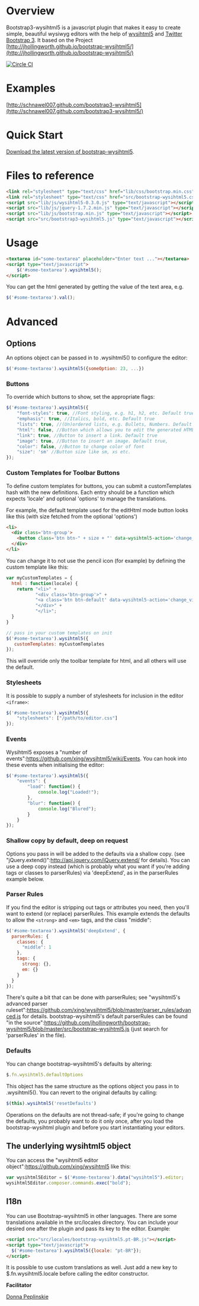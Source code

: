 Overview
=============

Bootstrap3-wysihtml5 is a javascript plugin that makes it easy to create simple, beautiful wysiwyg editors with the help of [wysihtml5](https://github.com/xing/wysihtml5) and [Twitter Bootstrap 3](http://getbootstrap.com/).
It based on the Project [http://jhollingworth.github.io/bootstrap-wysihtml5/](http://jhollingworth.github.io/bootstrap-wysihtml5/)

[![Circle CI](https://circleci.com/gh/Rise-Vision/bootstrap3-wysihtml5/tree/master.svg?style=svg)](https://circleci.com/gh/Rise-Vision/bootstrap3-wysihtml5/tree/master)

Examples
=============

[http://schnawel007.github.com/bootstrap3-wysihtml5](http://schnawel007.github.com/bootstrap3-wysihtml5/)

Quick Start
=============

[Download the latest version of bootstrap-wysihtml5](https://github.com/schnawel007/bootstrap3-wysihtml5/).

Files to reference
=============

```html
<link rel="stylesheet" type="text/css" href="lib/css/bootstrap.min.css" /> <!-- Please use the newest Version of Bootstrap 3.0.X -->
<link rel="stylesheet" type="text/css" href="src/bootstrap-wysihtml5.css" />
<script src="lib/js/wysihtml5-0.3.0.js" type="text/javascript"></script>
<script src="lib/js/jquery-1.7.2.min.js" type="text/javascript"></script>
<script src="lib/js/bootstrap.min.js" type="text/javascript"></script>
<script src="src/bootstrap3-wysihtml5.js" type="text/javascript"></script>
```

Usage
=============

```html
<textarea id="some-textarea" placeholder="Enter text ..."></textarea>
<script type="text/javascript">
	$('#some-textarea').wysihtml5();
</script>
```

You can get the html generated by getting the value of the text area, e.g.

```javascript
$('#some-textarea').val();
```

Advanced
=============

Options
-------------

An options object can be passed in to .wysihtml5() to configure the editor:

```javascript
$('#some-textarea').wysihtml5({someOption: 23, ...})
```

### Buttons

To override which buttons to show, set the appropriate flags:

```javascript
$('#some-textarea').wysihtml5({
	"font-styles": true, //Font styling, e.g. h1, h2, etc. Default true
	"emphasis": true, //Italics, bold, etc. Default true
	"lists": true, //(Un)ordered lists, e.g. Bullets, Numbers. Default true
	"html": false, //Button which allows you to edit the generated HTML. Default false
	"link": true, //Button to insert a link. Default true
	"image": true, //Button to insert an image. Default true,
	"color": false, //Button to change color of font
	"size": 'sm' //Button size like sm, xs etc.
});
```

### Custom Templates for Toolbar Buttons

To define custom templates for buttons, you can submit a customTemplates hash with the new definitions.  Each entry should be a function which expects 'locale' and optional 'options' to manage the translations.

For example, the default template used for the editHtml mode button looks like this (with size fetched from the optional 'options')

```html
<li>
  <div class='btn-group'>
    <button class='btn btn-" + size + "' data-wysihtml5-action='change_view' title='" + locale.html.edit + "'><i class='icon-pencil'></i></a>"
  </div>
</li>
```

You can change it to not use the pencil icon (for example) by defining the custom template like this:

```javascript
var myCustomTemplates = {
  html : function(locale) {
    return "<li>" +
           "<div class='btn-group'>" +
           "<a class='btn btn-default' data-wysihtml5-action='change_view' title='" + locale.html.edit + "'>HTML</a>" +
           "</div>" +
           "</li>";
  }
}

// pass in your custom templates on init
$('#some-textarea').wysihtml5({
   customTemplates: myCustomTemplates
});
```


This will override only the toolbar template for html, and all others will use the default.


### Stylesheets

It is possible to supply a number of stylesheets for inclusion in the editor `<iframe>`:

```javascript
$('#some-textarea').wysihtml5({
	"stylesheets": ["/path/to/editor.css"]
});
```

### Events

Wysihtml5 exposes a "number of events":https://github.com/xing/wysihtml5/wiki/Events. You can hook into these events when initialising the editor:

```javascript
$('#some-textarea').wysihtml5({
	"events": {
		"load": function() {
			console.log("Loaded!");
		},
		"blur": function() {
			console.log("Blured");
		}
	}
});
```

###  Shallow copy by default, deep on request

Options you pass in will be added to the defaults via a shallow copy.  (see "jQuery.extend()":http://api.jquery.com/jQuery.extend/ for details). You can use a deep copy instead (which is probably what you want if you're adding tags or classes to parserRules) via 'deepExtend', as in the parserRules example below.

###  Parser Rules

If you find the editor is stripping out tags or attributes you need, then you'll want to extend (or replace) parserRules.  This example extends the defaults to allow the ```<strong>``` and ```<em>``` tags, and the class "middle":

```javascript
$('#some-textarea').wysihtml5('deepExtend', {
  parserRules: {
    classes: {
      "middle": 1
    },
    tags: {
      strong: {},
      em: {}
    }
  }
});
```

There's quite a bit that can be done with parserRules; see "wysihtml5's advanced parser ruleset":https://github.com/xing/wysihtml5/blob/master/parser_rules/advanced.js for details.  bootstrap-wysihtml5's default parserRules can be found "in the source":https://github.com/jhollingworth/bootstrap-wysihtml5/blob/master/src/bootstrap-wysihtml5.js (just search for 'parserRules' in the file).

###  Defaults

You can change bootstrap-wysihtml5's defaults by altering:

```javascript
$.fn.wysihtml5.defaultOptions
```

This object has the same structure as the options object you pass in to .wysihtml5().  You can revert to the original defaults by calling:

```javascript
$(this).wysihtml5('resetDefaults')
```

Operations on the defaults are not thread-safe; if you're going to change the defaults, you probably want to do it only once, after you load the bootstrap-wysihtml plugin and before you start instantiating your editors.

##  The underlying wysihtml5 object

You can access the "wysihtml5 editor object":https://github.com/xing/wysihtml5 like this:

```javascript
var wysihtml5Editor = $('#some-textarea').data("wysihtml5").editor;
wysihtml5Editor.composer.commands.exec("bold");
```


##  I18n

You can use Bootstrap-wysihtml5 in other languages. There are some translations available in the src/locales directory. You can include your desired one after the plugin and pass its key to the editor. Example:

```html
<script src="src/locales/bootstrap-wysihtml5.pt-BR.js"></script>
<script type="text/javascript">
  $('#some-textarea').wysihtml5({locale: "pt-BR"});
</script>
```

It is possible to use custom translations as well. Just add a new key to $.fn.wysihtml5.locale before calling the editor constructor.

**Facilitator**

[Donna Peplinskie](https://github.com/donnapep "Donna Peplinskie")
